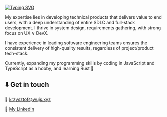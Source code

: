 [![Typing SVG](https://readme-typing-svg.demolab.com?font=Roboto+Serif&pause=1000&color=3DB1B088&random=true&width=435&lines=Hello%2C+I'm+Krzysztof)](https://git.io/typing-svg)

My expertise lies in developing technical products that delivers value to end users, with a deep understanding of entire SDLC and full-stack development. I thrive in system design, requirements gathering, with strong focus on UX &or; DevX. 

I have experience in leading software engineering teams ensures the consistent delivery of high-quality results, regardless of project/product tech-stack. 

Currently, expanding my programming skills by coding in JavaScript and TypeScript as a hobby, and learning Rust 🦀

## ⬇️ Get in touch
📨 [krzysztof@wujs.xyz](mailto:krzysztof@wujs.xyz)

💼 [My LinkedIn](https://www.linkedin.com/in/wujs/)
